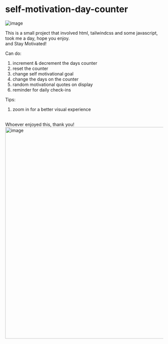 # self-motivation-day-counter
![image](https://user-images.githubusercontent.com/97422448/209242656-95dbb4b3-e626-4ca4-a344-4de2975ca614.png)

This is a small project that involved html,
tailwindcss and some javascript,<br />
took me a day, hope you enjoy.<br />
and Stay Motivated!

Can do:

1. increment & decrement the days counter
2. reset the counter
3. change self motivational goal
4. change the days on the counter
5. random motivational quotes on display
6. reminder for daily check-ins

Tips:

1. zoom in for a better visual experience
<br />
Whoever enjoyed this, thank you!
<img width="673" alt="image" src="https://user-images.githubusercontent.com/97422448/210122977-7486f554-fe1a-4d52-8e4c-9b34597ea5f8.png">

